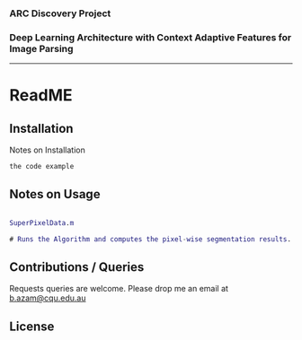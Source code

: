 ### ARC Discovery Project 
### Deep Learning Architecture with Context Adaptive Features for Image Parsing

_____________________________________________________________________________________________

# ReadME

## Installation

Notes on Installation 


```bash
the code example 
```

## Notes on Usage

```matlab

SuperPixelData.m 

# Runs the Algorithm and computes the pixel-wise segmentation results. 
```

## Contributions / Queries 

Requests queries are welcome. 
Please drop me an email at b.azam@cqu.edu.au

## License